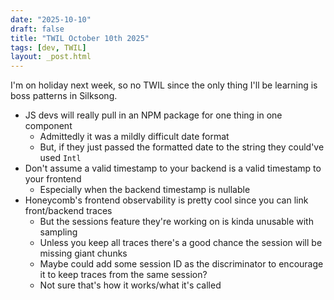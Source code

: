 ```yaml
---
date: "2025-10-10"
draft: false
title: "TWIL October 10th 2025"
tags: [dev, TWIL]
layout: _post.html
---
```


I'm on holiday next week, so no TWIL since the only thing I'll be learning is boss patterns in Silksong.

- JS devs will really pull in an NPM package for one thing in one component
  - Admittedly it was a mildly difficult date format
  - But, if they just passed the formatted date to the string they could've used `Intl`
- Don't assume a valid timestamp to your backend is a valid timestamp to your frontend
  - Especially when the backend timestamp is nullable
- Honeycomb's frontend observability is pretty cool since you can link front/backend traces
  - But the sessions feature they're working on is kinda unusable with sampling
  - Unless you keep all traces there's a good chance the session will be missing giant chunks
  - Maybe could add some session ID as the discriminator to encourage it to keep traces from the same session?
  - Not sure that's how it works/what it's called
